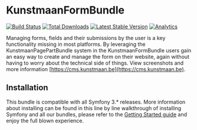 # KunstmaanFormBundle

[![Build Status](https://travis-ci.org/Kunstmaan/KunstmaanFormBundle.png?branch=master)](http://travis-ci.org/Kunstmaan/KunstmaanFormBundle)
[![Total Downloads](https://poser.pugx.org/kunstmaan/form-bundle/downloads.png)](https://packagist.org/packages/kunstmaan/form-bundle)
[![Latest Stable Version](https://poser.pugx.org/kunstmaan/form-bundle/v/stable.png)](https://packagist.org/packages/kunstmaan/form-bundle)
[![Analytics](https://ga-beacon.appspot.com/UA-3160735-7/Kunstmaan/KunstmaanFormBundle)](https://github.com/igrigorik/ga-beacon)

Managing forms, fields and their submissions by the user is a key functionality missing in most platforms. By leveraging the KunstmaanPagePartBundle system in the KunstmaanFormBundle users gain an easy way to create and manage the form on their website, again without having to worry about the technical side of things. View screenshots and more information [https://cms.kunstmaan.be](https://cms.kunstmaan.be).

## Installation

This bundle is compatible with all Symfony 3.* releases. More information about installing can be found in this line by line walkthrough of installing Symfony and all our bundles, please refer to the [Getting Started guide](https://kunstmaanbundlescms.readthedocs.io/en/stable/installation/) and enjoy the full blown experience.
